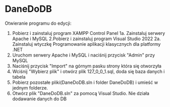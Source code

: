 # DaneDoDB
Otwieranie programu do edycji:
1. Pobierz i zainstaluj program XAMPP Control Panel
1a. Zainstaluj serwery Apache i MySQL
2.Pobierz i zainstaluj program Visual Studio 2022
2a. Zainstaluj wtyczkę Programowanie aplikacji klasycznych dla platformy .NET
3. Uruchom serwery Apache i MySQL i naciśnij przycisk "Admin" przy MySQL
4. Naciśnij przycisk "Import" na górnym pasku strony która się otworzyła
5. Wciśnij "Wybierz plik" i otwórz plik 127_0_0_1.sql, doda się baza danych i tabela
6. Pobierz pozostałe pliki(DaneDoDB.sln i folder DaneDoDB) i umieść w jednym folderze.
7. Otwórz plik "DaneDoDB.sln" za pomocą Visual Studio.
Nie działa dodawanie danych do DB
